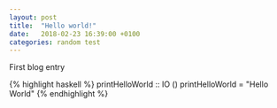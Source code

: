 ```yaml
---
layout: post
title:  "Hello world!"
date:   2018-02-23 16:39:00 +0100
categories: random test
---
```


First blog entry

{% highlight haskell %}
printHelloWorld :: IO ()
printHelloWorld = "Hello World"
{% endhighlight %}

